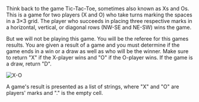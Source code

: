 Think back to the game Tic-Tac-Toe, sometimes also known as Xs and Os. This is a game for two players (X and O)
who take turns marking the spaces in a 3×3 grid.
The player who succeeds in placing three respective marks 
in a horizontal, vertical, or diagonal rows (NW-SE and NE-SW) wins the game.

But we will not be playing this game.
You will be the referee for this games results. 
You are given a result of a game and you must determine 
if the game ends in a win or a draw as well as who will be the winner. 
Make sure to return "X" if the X-player wins and "O" if the O-player wins. If the game is a draw, return "D".

![X-O](x-o-referee.svg)

A game's result is presented as a list of strings, where "X" and "O" are players' marks and "." is the empty cell.



